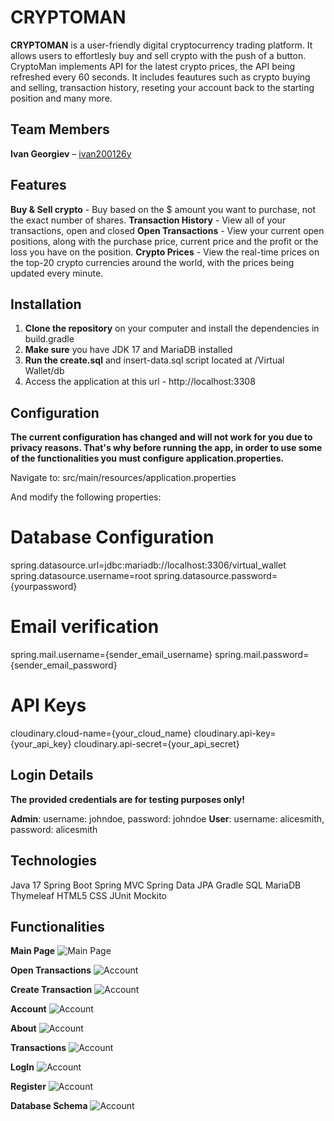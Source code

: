 # CRYPTOMAN

**CRYPTOMAN** is a user-friendly digital cryptocurrency trading platform. It allows users to effortlesly buy and sell crypto with the
push of a button. CryptoMan implements API for the latest crypto prices, the API being refreshed every 60 seconds. It includes
feautures such as crypto buying and selling, transaction history, reseting your account back to the starting position and many more.

## Team Members
**Ivan Georgiev** – [ivan200126y](https://github.com/ivan200126y)

## Features
**Buy & Sell crypto** - Buy based on the $ amount you want to purchase, not the exact number of shares. 
**Transaction History** - View all of your transactions, open and closed
**Open Transactions** - View your current open positions, along with the purchase price, current price and the profit or the 
loss you have on the position.
**Crypto Prices** - View the real-time prices on the top-20 crypto currencies around the world, with the prices being updated
every minute.

## Installation
1. **Clone the repository** on your computer and install the dependencies in build.gradle
2. **Make sure** you have JDK 17 and MariaDB installed
3. **Run the create.sql** and insert-data.sql script located at /Virtual Wallet/db
4. Access the application at this url - http://localhost:3308

## Configuration
**The current configuration has changed and will not work for you due to privacy reasons.
That's why before running the app, in order to use some of the functionalities you must configure 
application.properties.**

Navigate to:
src/main/resources/application.properties

And modify the following properties:
# Database Configuration
spring.datasource.url=jdbc:mariadb://localhost:3306/virtual_wallet
spring.datasource.username=root
spring.datasource.password={yourpassword}

# Email verification
spring.mail.username={sender_email_username}
spring.mail.password={sender_email_password}

# API Keys
cloudinary.cloud-name={your_cloud_name}
cloudinary.api-key={your_api_key}
cloudinary.api-secret={your_api_secret}

## Login Details
**The provided credentials are for testing purposes only!**

**Admin**: username: johndoe, password: johndoe
**User**: username: alicesmith, password: alicesmith

## Technologies
Java 17
Spring Boot
Spring MVC
Spring Data JPA
Gradle
SQL
MariaDB
Thymeleaf
HTML5
CSS
JUnit
Mockito


## Functionalities
**Main Page**
![Main Page](screenshots/main-page.png)

**Open Transactions**
![Account](screenshots/open-positions.png)

**Create Transaction**
![Account](screenshots/create-transaction.png)

**Account**
![Account](screenshots/account.png)

**About**
![Account](screenshots/about.png)

**Transactions**
![Account](screenshots/transactions.png)

**LogIn**
![Account](screenshots/account.png)

**Register**
![Account](screenshots/account.png)

**Database Schema**
![Account](screenshots/db-schema.png)